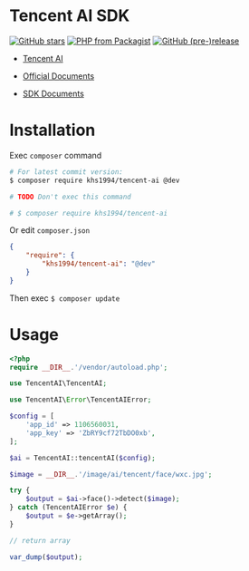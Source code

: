 # Tencent AI SDK

[![GitHub stars](https://img.shields.io/github/stars/khs1994-php/tencent-ai.svg?style=social&label=Stars)](https://github.com/khs1994-php/tencent-ai) [![PHP from Packagist](https://img.shields.io/packagist/php-v/khs1994/tencent-ai.svg)](https://packagist.org/packages/khs1994/tencent-ai) [![GitHub (pre-)release](https://img.shields.io/github/release/khs1994-php/tencent-ai/all.svg)](https://github.com/khs1994-php/tencent-ai/releases)

- [Tencent AI](https://ai.qq.com)

- [Official Documents](https://ai.qq.com/doc/index.shtml)

- [SDK Documents](https://github.com/khs1994-php/tencent-ai/tree/master/docs)

# Installation

Exec `composer` command

```bash
# For latest commit version:
$ composer require khs1994/tencent-ai @dev

# TODO Don't exec this command

# $ composer require khs1994/tencent-ai
```

Or edit `composer.json`

```json
{
    "require": {
        "khs1994/tencent-ai": "@dev"
    }
}
```

Then exec `$ composer update`

# Usage

```php
<?php
require __DIR__.'/vendor/autoload.php';

use TencentAI\TencentAI;

use TencentAI\Error\TencentAIError;

$config = [
    'app_id' => 1106560031,
    'app_key' => 'ZbRY9cf72TbDO0xb',
];

$ai = TencentAI::tencentAI($config);

$image = __DIR__.'/image/ai/tencent/face/wxc.jpg';

try {
    $output = $ai->face()->detect($image);
} catch (TencentAIError $e) {
    $output = $e->getArray();
}

// return array

var_dump($output);
```
